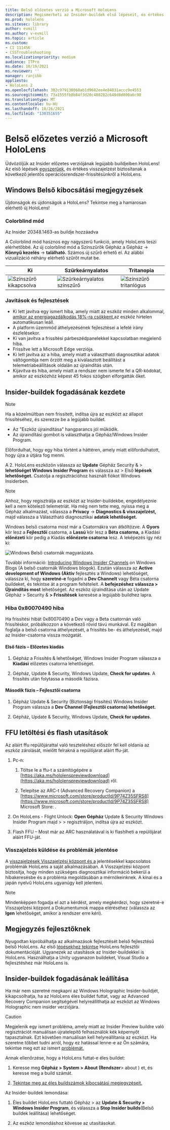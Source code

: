 ```yaml
---
title: Belső előzetes verzió a Microsoft HoloLens
description: Megismerheti az Insider-buildek első lépéseit, és értékes visszajelzést adhat a következő jelentős operációsrendszer-frissítésünkről a HoloLens.
ms.prod: hololens
ms.sitesec: library
author: evmill
ms.author: v-evmill
ms.topic: article
ms.custom:
- CI 111456
- CSSTroubleshooting
ms.localizationpriority: medium
audience: ITPro
ms.date: 10/19/2021
ms.reviewer: ''
manager: ranjibb
appliesto:
- HoloLens 2
ms.openlocfilehash: 382c979138068ab1d9682ee4e84831accc9e4553
ms.sourcegitcommit: 73a1555fb8b84f3d20c480282c648d8d800a6c98
ms.translationtype: MT
ms.contentlocale: hu-HU
ms.lasthandoff: 10/26/2021
ms.locfileid: "130351655"
---
```

# <a name="insider-preview-for-microsoft-hololens"></a>Belső előzetes verzió a Microsoft HoloLens

Üdvözöljük az Insider előzetes verziójának legújabb buildjeiben HoloLens! Az első lépések [egyszerűek,](hololens-insider.md#start-receiving-insider-builds) és értékes visszajelzést biztosítanak a következő jelentős operációsrendszer-frissítésünkről a HoloLens.

## <a name="windows-insider-release-notes"></a>Windows Belső kibocsátási megjegyzések

Újdonságok és újdonságok a HoloLens? Tekintse meg a hamarosan elérhető új HoloLens!

### <a name="colorblind-mode"></a>Colorblind mód

Az Insider 20348.1463-as buildje hozzáadva

A Colorblind mód hasznos egy nagyszerű funkció, amely HoloLens teszi elérhetőbbé. Az új colorblind mód a Színszűrők Gépház a Gépház  ->  **Könnyű kezelés**  ->  **található.** Számos új szűrő érhető el. Az alábbi vizualizáció néhány elérhető szűrőt mutat be.

| Ki | Szürkeárnyalatos | Tritanopia |
|-----|-----------|------------|
| ![Színszűrő kikapcsolva](images/colorblind-off.png)   | ![Szürkeárnyalatos színszűrő](images/colorblind-greyscale.png)         | ![Színszűrő tritanlógus](images/colorblind-tritanopia.png)          |

### <a name="fixes-and-improvements"></a>Javítások és fejlesztések

- Ki lett javítva egy ismert hiba, amely miatt az eszköz minden alkalommal, [amikor az energiagazdálkodás 18%-ra csökkent,](hololens-troubleshooting.md#every-time-the-power-goes-to-18-percent-the-device-suddenly-shuts-down-automatically)az eszköz hirtelen automatikusan leáll.
- A platform üzemmód áthelyezésének fejlesztései a lefelé irány észlelésekor.
- Ki van javítva a frissítési párbeszédpanelekkel kapcsolatban megjelenő hiba.
- Frissítve lett a Microsoft Edge verziója.
- Ki lett javítva az a hiba, amely miatt a választható diagnosztikai adatok váltógombja nem őrzött meg a kiválasztott beállítást a telemetriabeállítások oldalán az újraindítás után.
- Kijavítva és hiba, amely miatt a rendszer nem ismerte fel a QR-kódokat, amikor az eszközhöz képest 45 fokos szögben elforgatták őket.

## <a name="start-receiving-insider-builds"></a>Insider-buildek fogadásának kezdete

> [!NOTE]
> Ha a közelmúltban nem frissített, indítsa újra az eszközt az állapot frissítéséhez, és szerezze be a legújabb buildet.
>
> - Az "Eszköz újraindítása" hangparancs jól működik.
> - Az újraindítási gombot is választhatja a Gépház/Windows Insider Program.
>
> Előfordulhat, hogy egy hiba történt a háttéren, amely miatt előfordulhatott, hogy újra a útjára fog menni.

A 2. HoloLens eszközön válassza az **Update** Gépház Security &  >  **lehetőséget Windows Insider Program** és válassza az  >   Első **lépések lehetőséget.** Csatolja a regisztrációhoz használt fiókot Windows Insiderben.

> [!NOTE]
> Ahhoz, hogy regisztrálja az eszközt az Insider-buildekbe, engedélyeznie kell a nem kötelező telemetriát. Ha még nem tette meg, nyissa meg a Gépház alkalmazást, válassza a **Privacy**  ->  **Diagnostics & visszajelzést,** majd válassza a Választható diagnosztikai **adatok lehetőséget.**

Windows belső csatorna most már a Csatornákra van átköltözve. A **Gyors** kör lesz a **Fejlesztői** csatorna, a **Lassú** kör lesz a **Béta csatorna,** a Kiadási **előnézeti** kör pedig a Kiadás **előnézete csatorna** lesz. A leképezés így néz ki:

![Windows Belső csatornák magyarázata.](images/WindowsInsiderChannels.png)

További információ: [Introducing Windows Insider Channels](https://blogs.windows.com/windowsexperience/2020/06/15/introducing-windows-insider-channels) on Windows Blogs (A belső csatornák Windows blogok).
Ezután válassza az **Active development of Windows (Aktív** fejlesztés a Windows) lehetőséget, válassza ki, hogy **szeretné-e** fogadni a **Dev Channelt** vagy Béta csatorna buildeket, és tekintse át a program feltételeit.
A **befejezéshez válassza > Újraindítás most** lehetőséget. Az eszköz újraindítása után az Update Gépház > Security & **> Frissítések** keresése a legújabb buildhez lapra.

### <a name="update-error-0x80070490-work-around"></a>Hiba 0x80070490 hiba

Ha frissítési hibát 0x80070490 a Dev vagy a Beta csatornán való frissítéskor, próbálkozzon a következő rövid távú munkával. Ez magában foglalja a belső csatorna áthelyezését, a frissítés be- és áthelyezését, majd az Insider-csatorna vissza mozgatát.

#### <a name="stage-one---release-preview"></a>Első fázis – Előzetes kiadás

1. Gépház a Frissítés & lehetőséget, Windows Insider Program válassza a **Kiadási** előzetes csatorna lehetőséget.

2. Gépház, Update & Security, Windows Update, **Check for updates**. A frissítés után folytassa a második fázisra.

#### <a name="stage-two---dev-channel"></a>Második fázis – Fejlesztői csatorna

1. Gépház Update & Security (Biztonsági frissítés) Windows Insider Program válassza a **Dev Channel (Fejlesztői csatorna) lehetőséget.**

2. Gépház, Update & Security, Windows Update, **Check for updates**.

## <a name="ffu-download-and-flash-directions"></a>FFU letöltési és flash utasítások

Az aláírt ffu repülőjárattal való teszteléshez először fel kell oldania az eszköz zárolását, mielőtt felrakná a repülőjárat aláírt ffu-ját.

1. Pc-n:
    1. Töltse le a ffu-t a számítógépére a [https://aka.ms/hololenspreviewdownload](https://aka.ms/hololenspreviewdownload) ről.

    1. Telepítse az ARC-t (Advanced Recovery Companion) a [https://www.microsoft.com/store/productId/9P74Z35SFRS8](https://www.microsoft.com/store/productId/9P74Z35SFRS8) Microsoft Store: .

1. On HoloLens - Flight Unlock: **Open Gépház** Update & Security Windows Insider Program majd  >    >   regisztráljon, indítsa újra az eszközt.

1. Flash FFU – Most már az ARC használatával is ki flashlheti a repülőjárat aláírt FFU-ját.

### <a name="provide-feedback-and-report-issues"></a>Visszajelzés küldése és problémák jelentése

A [visszajelzések Visszajelzési központ és a](hololens-feedback.md) jelentésekkel kapcsolatos problémák HoloLens a saját alkalmazásában. A Visszajelzési központ biztosítja, hogy minden szükséges diagnosztikai információ bekerül a hibakeresésbe és a probléma megoldásában a mérnökeinknek.  A kínai és a japán nyelvű HoloLens ugyanúgy kell jelenteni.

> [!NOTE]
> Mindenképpen fogadja el azt a kérdést, amely megkérdezi, hogy szeretné-e Visszajelzési központ a Dokumentumok mappa eléréséhez (válassza az **Igen** lehetőséget, amikor a rendszer erre kéri).

## <a name="note-for-developers"></a>Megjegyzés fejlesztőknek

Nyugodtan kipróbálhatja az alkalmazások fejlesztését belső fejlesztésű belső HoloLens.  Az első [lépésekhez tekintse](https://developer.microsoft.com/windows/mixed-reality/development) HoloLens fejlesztői dokumentációját. Ugyanezek az utasítások az Insider-buildekkel is HoloLens.  Használhatja a Unity ugyanazon buildeket, Visual Studio a fejlesztéshez már HoloLens is.

## <a name="stop-receiving-insider-builds"></a>Insider-buildek fogadásának leállítása

Ha már nem szeretné megkapni az Windows Holographic Insider-buildjét, kikapcsolhatja, ha az HoloLens éles [](hololens-recovery.md) buildet futtat, vagy az Advanced Recovery Companion segítségével helyreállíthatja az eszközt az Windows Holographic nem insider verziójára.

> [!CAUTION]
> Megjelenik egy ismert probléma, amely miatt az Insider Preview buildre való regisztrációt manuálisan újratelepítő felhasználók kék képernyőt tapasztalnak. Ezt követően manuálisan kell helyreállítania az eszközt. Ha szeretne többet tudni arról, hogy ez hatással lenne-e az Ön számára, tekintse meg ezt az ismert [problémát.](hololens-troubleshooting.md#blue-screen-after-unenrolling-from-insider-preview-on-a-device-flashed-with-an-insider-build)

Annak ellenőrzése, hogy a HoloLens futtat-e éles buildet:

1. Keresse meg **Gépház > System > About (Rendszer**> about ) et, és keresse meg a build számát.

1. [Tekintse meg az éles buildszámok kibocsátási megjegyzéseit.](hololens-release-notes.md)

Az Insider-buildek lemondása:

1. Éles buildet HoloLens futtató Gépház > az **Update & Security > Windows Insider Program**, és válassza a **Stop Insider builds**(Belső buildek leállítása) lehetőséget.

1. Az eszköz lemondáshoz kövesse az utasításokat.
